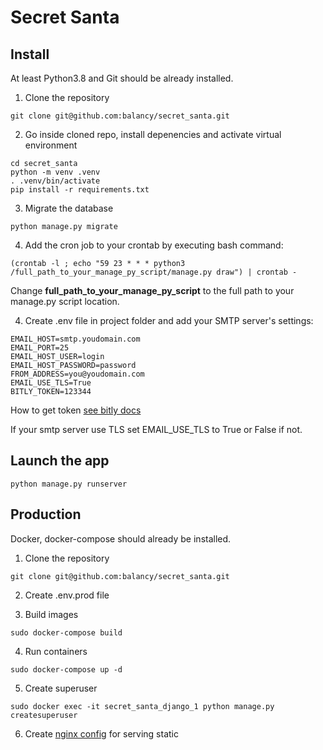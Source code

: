 # Secret Santa

## Install

At least Python3.8 and Git should be already installed.

1. Clone the repository
```
git clone git@github.com:balancy/secret_santa.git
```

2. Go inside cloned repo, install depenencies and activate virtual environment
```
cd secret_santa
python -m venv .venv
. .venv/bin/activate
pip install -r requirements.txt
```

3. Migrate the database
```
python manage.py migrate
```

4. Add the cron job to your crontab by executing bash command:
```
(crontab -l ; echo "59 23 * * * python3 /full_path_to_your_manage_py_script/manage.py draw") | crontab -
```
Change **full_path_to_your_manage_py_script** to the full path to your manage.py script location.

4. Create .env file in project folder and add your SMTP server's settings:
```
EMAIL_HOST=smtp.youdomain.com
EMAIL_PORT=25
EMAIL_HOST_USER=login
EMAIL_HOST_PASSWORD=password
FROM_ADDRESS=you@youdomain.com
EMAIL_USE_TLS=True
BITLY_TOKEN=123344
```
How to get token [see bitly docs](https://bitly.com/a/sign_in?rd=/settings/api/)

If your smtp server use TLS set EMAIL_USE_TLS to True or False if not.

## Launch the app

```
python manage.py runserver
```

## Production

Docker, docker-compose should already be installed.

1. Clone the repository

```
git clone git@github.com:balancy/secret_santa.git
```

2. Create .env.prod file

<!---TODO-->

3. Build images

```
sudo docker-compose build
```

4. Run containers

```
sudo docker-compose up -d
```

5. Create superuser

```
sudo docker exec -it secret_santa_django_1 python manage.py createsuperuser
```

6. Create [nginx config](https://sayari3.com/articles/11-how-to-serve-djangos-static-files-using-nginx-on-localhost/) for serving static
